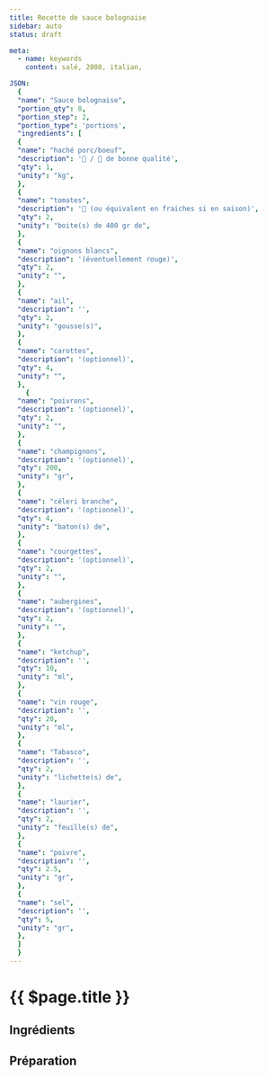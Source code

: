 ```yaml
---
title: Recette de sauce bolognaise
sidebar: auto
status: draft

meta:
  - name: keywords
    content: salé, 2008, italian,

JSON:
  {
  "name": "Sauce bolognaise",
  "portion_qty": 8,
  "portion_step": 2,
  "portion_type": 'portions',
  "ingredients": [
  {
  "name": "haché porc/boeuf",
  "description": '🐖 / 🐄 de bonne qualité',
  "qty": 1,
  "unity": "kg",
  },
  {
  "name": "tomates",
  "description": '🍅 (ou équivalent en fraiches si en saison)',
  "qty": 2,
  "unity": "boite(s) de 400 gr de",
  },
  {
  "name": "oignons blancs",
  "description": '(éventuellement rouge)',
  "qty": 2,
  "unity": "",
  },
  {
  "name": "ail",
  "description": '',
  "qty": 2,
  "unity": "gousse(s)",
  },
  {
  "name": "carottes",
  "description": '(optionnel)',
  "qty": 4,
  "unity": "",
  },
    {
  "name": "poivrons",
  "description": '(optionnel)',
  "qty": 2,
  "unity": "",
  },
  {
  "name": "champignons",
  "description": '(optionnel)',
  "qty": 200,
  "unity": "gr",
  },
  {
  "name": "céleri branche",
  "description": '(optionnel)',
  "qty": 4,
  "unity": "baton(s) de",
  },
  {
  "name": "courgettes",
  "description": '(optionnel)',
  "qty": 2,
  "unity": "",
  },
  {
  "name": "aubergines",
  "description": '(optionnel)',
  "qty": 2,
  "unity": "",
  },
  {
  "name": "ketchup",
  "description": '',
  "qty": 10,
  "unity": "ml",
  },
  {
  "name": "vin rouge",
  "description": '',
  "qty": 20,
  "unity": "ml",
  },
  {
  "name": "Tabasco",
  "description": '',
  "qty": 2,
  "unity": "lichette(s) de",
  },
  {
  "name": "laurier",
  "description": '',
  "qty": 2,
  "unity": "feuille(s) de",
  },
  {
  "name": "poivre",
  "description": '',
  "qty": 2.5,
  "unity": "gr",
  },
  {
  "name": "sel",
  "description": '',
  "qty": 5,
  "unity": "gr",
  },
  ]
  }
---
```


# {{ $page.title }}

## Ingrédients

<recipePortion :recette="$page.frontmatter.JSON" />

## Préparation
